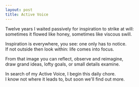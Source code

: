 ```yaml
---
layout: post
title: Active Voice
---
```


Twelve years I waited passively for inspiration to strike at will:  
sometimes it flowed like honey, sometimes like viscous swill.

Inspiration is everywhere, you see: one only has to notice.  
If not outside then look within: life comes into focus.

From that image you can reflect, observe and reimagine,  
draw grand ideas, lofty goals, or small details examine.

In search of my Active Voice, I begin this daily chore.  
I know not where it leads to, but soon we'll find out more.
